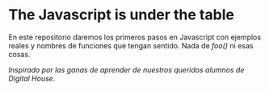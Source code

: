# The Javascript is under the table

En este repositorio daremos los primeros pasos en Javascript con ejemplos reales y nombres de funciones que tengan sentido. Nada de *foo()* ni esas cosas.

*Inspirado por las ganas de aprender de nuestros queridos alumnos de Digital House.*
